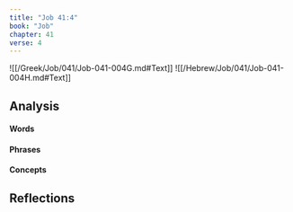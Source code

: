 ```yaml
---
title: "Job 41:4"
book: "Job"
chapter: 41
verse: 4
---
```

![[/Greek/Job/041/Job-041-004G.md#Text]]
![[/Hebrew/Job/041/Job-041-004H.md#Text]]

## Analysis

#### Words

#### Phrases

#### Concepts

## Reflections
